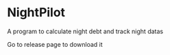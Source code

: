 # NightPilot
A program to calculate night debt and track night datas

Go to release page to download it
